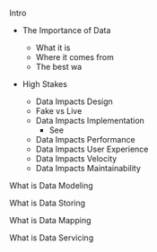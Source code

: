 Intro

* The Importance of Data
  * What it is
  * Where it comes from
  * The best wa

* High Stakes
  * Data Impacts Design
  * Fake vs Live
  * Data Impacts Implementation
    * See
  * Data Impacts Performance
  * Data Impacts User Experience
  * Data Impacts Velocity
  * Data Impacts Maintainability

What is Data Modeling

What is Data Storing

What is Data Mapping

What is Data Servicing
